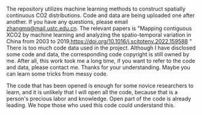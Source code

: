 The repository utilizes machine learning methods to construct spatially continuous CO2 distributions. Code and data are being uploaded one after another. If you have any questions, please email zhangmq@mail.ustc.edu.cn. The relevant papers is
"Mapping contiguous XCO2 by machine learning and analyzing the spatio-temporal variation in China from 2003 to 2019,https://doi.org/10.1016/j.scitotenv.2022.159588
"
There is too much code data used in the project. Although I have disclosed some code and data, the corresponding code copyright is still owned by me. After all, this work took me a long time, if you want to refer to the code and data, please contact me. Thanks for your understanding. Maybe you can learn some tricks from messy code.

The code that has been opened is enough for some novice researchers to learn, and it is unlikely that I will open all the code, because that is a person's precious labor and knowledge. Open part of the code is already leading. We hope those who used this code could understand this.
